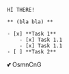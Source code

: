 <!-- HEADING -->
    Hİ THERE!

<!-- BOLD -->

    ** (bla bla) **


<!-- task -->
```
- [x] **Task 1**
    - [x] Task 1.1
    - [x] Task 1.1
- [ ] **Task 2**   
```

<!-- EMOJI -->

:two_hearts: OsmnCnG


